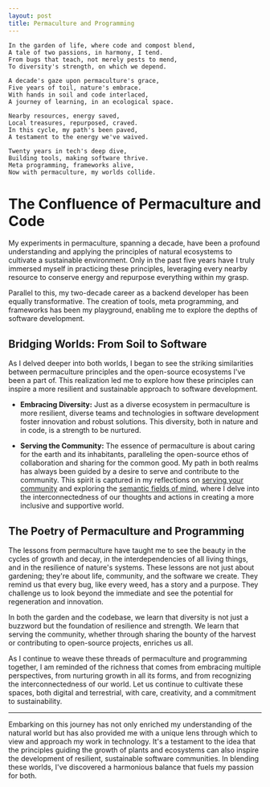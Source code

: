```yaml
---
layout: post
title: Permaculture and Programming
---
```


    In the garden of life, where code and compost blend,  
    A tale of two passions, in harmony, I tend.  
    From bugs that teach, not merely pests to mend,  
    To diversity's strength, on which we depend.  

    A decade's gaze upon permaculture's grace,  
    Five years of toil, nature's embrace.  
    With hands in soil and code interlaced,  
    A journey of learning, in an ecological space.  

    Nearby resources, energy saved,  
    Local treasures, repurposed, craved.  
    In this cycle, my path's been paved,  
    A testament to the energy we've waived.  

    Twenty years in tech's deep dive,  
    Building tools, making software thrive.  
    Meta programming, frameworks alive,
    Now with permaculture, my worlds collide.

# The Confluence of Permaculture and Code

My experiments in permaculture, spanning a decade, have been a profound understanding and applying the principles of natural ecosystems to cultivate a sustainable environment. Only in the past five years have I truly immersed myself in practicing these principles, leveraging every nearby resource to conserve energy and repurpose everything within my grasp.

Parallel to this, my two-decade career as a backend developer has been equally transformative. The creation of tools, meta programming, and frameworks has been my playground, enabling me to explore the depths of software development.

## Bridging Worlds: From Soil to Software

As I delved deeper into both worlds, I began to see the striking similarities between permaculture principles and the open-source ecosystems I've been a part of. This realization led me to explore how these principles can inspire a more resilient and sustainable approach to software development.

- **Embracing Diversity:** Just as a diverse ecosystem in permaculture is more resilient, diverse teams and technologies in software development foster innovation and robust solutions. This diversity, both in nature and in code, is a strength to be nurtured.

- **Serving the Community:** The essence of permaculture is about caring for the earth and its inhabitants, paralleling the open-source ethos of collaboration and sharing for the common good. My path in both realms has always been guided by a desire to serve and contribute to the community. This spirit is captured in my reflections on [serving your community](https://ideia.me/serve-your-community) and exploring the [semantic fields of mind](https://ideia.me/semantic-fields-of-mind), where I delve into the interconnectedness of our thoughts and actions in creating a more inclusive and supportive world.

## The Poetry of Permaculture and Programming

The lessons from permaculture have taught me to see the beauty in the cycles of growth and decay, in the interdependencies of all living things, and in the resilience of nature's systems. These lessons are not just about gardening; they're about life, community, and the software we create. They remind us that every bug, like every weed, has a story and a purpose. They challenge us to look beyond the immediate and see the potential for regeneration and innovation.

In both the garden and the codebase, we learn that diversity is not just a buzzword but the foundation of resilience and strength. We learn that serving the community, whether through sharing the bounty of the harvest or contributing to open-source projects, enriches us all.

As I continue to weave these threads of permaculture and programming together, I am reminded of the richness that comes from embracing multiple perspectives, from nurturing growth in all its forms, and from recognizing the interconnectedness of our world. Let us continue to cultivate these spaces, both digital and terrestrial, with care, creativity, and a commitment to sustainability.

---

Embarking on this journey has not only enriched my understanding of the natural world but has also provided me with a unique lens through which to view and approach my work in technology. It's a testament to the idea that the principles guiding the growth of plants and ecosystems can also inspire the development of resilient, sustainable software communities. In blending these worlds, I've discovered a harmonious balance that fuels my passion for both.
